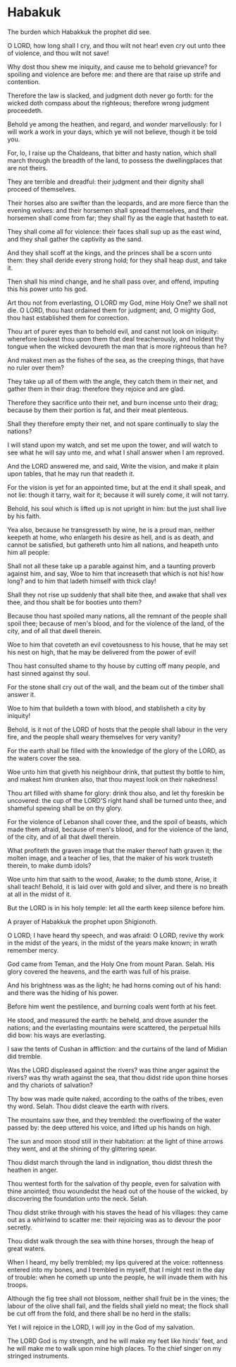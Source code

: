 # Habakuk

<p id="kjvhab-1:1">The burden which Habakkuk the prophet did see.</p>

<p id="kjvhab-1:2">O LORD, how long shall I cry, and thou wilt not hear! even cry out unto thee of violence, and thou wilt not save!</p>

<p id="kjvhab-1:3">Why dost thou shew me iniquity, and cause me to behold grievance? for spoiling and violence are before me: and there are that raise up strife and contention.</p>

<p id="kjvhab-1:4">Therefore the law is slacked, and judgment doth never go forth: for the wicked doth compass about the righteous; therefore wrong judgment proceedeth.</p>

<p id="kjvhab-1:5">Behold ye among the heathen, and regard, and wonder marvellously: for I will work a work in your days, which ye will not believe, though it be told you.</p>

<p id="kjvhab-1:6">For, lo, I raise up the Chaldeans, that bitter and hasty nation, which shall march through the breadth of the land, to possess the dwellingplaces that are not theirs.</p>

<p id="kjvhab-1:7">They are terrible and dreadful: their judgment and their dignity shall proceed of themselves.</p>

<p id="kjvhab-1:8">Their horses also are swifter than the leopards, and are more fierce than the evening wolves: and their horsemen shall spread themselves, and their horsemen shall come from far; they shall fly as the eagle that hasteth to eat.</p>

<p id="kjvhab-1:9">They shall come all for violence: their faces shall sup up as the east wind, and they shall gather the captivity as the sand.</p>

<p id="kjvhab-1:10">And they shall scoff at the kings, and the princes shall be a scorn unto them: they shall deride every strong hold; for they shall heap dust, and take it.</p>

<p id="kjvhab-1:11">Then shall his mind change, and he shall pass over, and offend, imputing this his power unto his god.</p>

<p id="kjvhab-1:12">Art thou not from everlasting, O LORD my God, mine Holy One? we shall not die. O LORD, thou hast ordained them for judgment; and, O mighty God, thou hast established them for correction.</p>

<p id="kjvhab-1:13">Thou art of purer eyes than to behold evil, and canst not look on iniquity: wherefore lookest thou upon them that deal treacherously, and holdest thy tongue when the wicked devoureth the man that is more righteous than he?</p>

<p id="kjvhab-1:14">And makest men as the fishes of the sea, as the creeping things, that have no ruler over them?</p>

<p id="kjvhab-1:15">They take up all of them with the angle, they catch them in their net, and gather them in their drag: therefore they rejoice and are glad.</p>

<p id="kjvhab-1:16">Therefore they sacrifice unto their net, and burn incense unto their drag; because by them their portion is fat, and their meat plenteous.</p>

<p id="kjvhab-1:17">Shall they therefore empty their net, and not spare continually to slay the nations?</p>

<p id="kjvhab-2:1">I will stand upon my watch, and set me upon the tower, and will watch to see what he will say unto me, and what I shall answer when I am reproved.</p>

<p id="kjvhab-2:2">And the LORD answered me, and said, Write the vision, and make it plain upon tables, that he may run that readeth it.</p>

<p id="kjvhab-2:3">For the vision is yet for an appointed time, but at the end it shall speak, and not lie: though it tarry, wait for it; because it will surely come, it will not tarry.</p>

<p id="kjvhab-2:4">Behold, his soul which is lifted up is not upright in him: but the just shall live by his faith.</p>

<p id="kjvhab-2:5">Yea also, because he transgresseth by wine, he is a proud man, neither keepeth at home, who enlargeth his desire as hell, and is as death, and cannot be satisfied, but gathereth unto him all nations, and heapeth unto him all people:</p>

<p id="kjvhab-2:6">Shall not all these take up a parable against him, and a taunting proverb against him, and say, Woe to him that increaseth that which is not his! how long? and to him that ladeth himself with thick clay!</p>

<p id="kjvhab-2:7">Shall they not rise up suddenly that shall bite thee, and awake that shall vex thee, and thou shalt be for booties unto them?</p>

<p id="kjvhab-2:8">Because thou hast spoiled many nations, all the remnant of the people shall spoil thee; because of men's blood, and for the violence of the land, of the city, and of all that dwell therein.</p>

<p id="kjvhab-2:9">Woe to him that coveteth an evil covetousness to his house, that he may set his nest on high, that he may be delivered from the power of evil!</p>

<p id="kjvhab-2:10">Thou hast consulted shame to thy house by cutting off many people, and hast sinned against thy soul.</p>

<p id="kjvhab-2:11">For the stone shall cry out of the wall, and the beam out of the timber shall answer it.</p>

<p id="kjvhab-2:12">Woe to him that buildeth a town with blood, and stablisheth a city by iniquity!</p>

<p id="kjvhab-2:13">Behold, is it not of the LORD of hosts that the people shall labour in the very fire, and the people shall weary themselves for very vanity?</p>

<p id="kjvhab-2:14">For the earth shall be filled with the knowledge of the glory of the LORD, as the waters cover the sea.</p>

<p id="kjvhab-2:15">Woe unto him that giveth his neighbour drink, that puttest thy bottle to him, and makest him drunken also, that thou mayest look on their nakedness!</p>

<p id="kjvhab-2:16">Thou art filled with shame for glory: drink thou also, and let thy foreskin be uncovered: the cup of the LORD'S right hand shall be turned unto thee, and shameful spewing shall be on thy glory.</p>

<p id="kjvhab-2:17">For the violence of Lebanon shall cover thee, and the spoil of beasts, which made them afraid, because of men's blood, and for the violence of the land, of the city, and of all that dwell therein.</p>

<p id="kjvhab-2:18">What profiteth the graven image that the maker thereof hath graven it; the molten image, and a teacher of lies, that the maker of his work trusteth therein, to make dumb idols?</p>

<p id="kjvhab-2:19">Woe unto him that saith to the wood, Awake; to the dumb stone, Arise, it shall teach! Behold, it is laid over with gold and silver, and there is no breath at all in the midst of it.</p>

<p id="kjvhab-2:20">But the LORD is in his holy temple: let all the earth keep silence before him.</p>

<p id="kjvhab-3:1">A prayer of Habakkuk the prophet upon Shigionoth.</p>

<p id="kjvhab-3:2">O LORD, I have heard thy speech, and was afraid: O LORD, revive thy work in the midst of the years, in the midst of the years make known; in wrath remember mercy.</p>

<p id="kjvhab-3:3">God came from Teman, and the Holy One from mount Paran. Selah. His glory covered the heavens, and the earth was full of his praise.</p>

<p id="kjvhab-3:4">And his brightness was as the light; he had horns coming out of his hand: and there was the hiding of his power.</p>

<p id="kjvhab-3:5">Before him went the pestilence, and burning coals went forth at his feet.</p>

<p id="kjvhab-3:6">He stood, and measured the earth: he beheld, and drove asunder the nations; and the everlasting mountains were scattered, the perpetual hills did bow: his ways are everlasting.</p>

<p id="kjvhab-3:7">I saw the tents of Cushan in affliction: and the curtains of the land of Midian did tremble.</p>

<p id="kjvhab-3:8">Was the LORD displeased against the rivers? was thine anger against the rivers? was thy wrath against the sea, that thou didst ride upon thine horses and thy chariots of salvation?</p>

<p id="kjvhab-3:9">Thy bow was made quite naked, according to the oaths of the tribes, even thy word. Selah. Thou didst cleave the earth with rivers.</p>

<p id="kjvhab-3:10">The mountains saw thee, and they trembled: the overflowing of the water passed by: the deep uttered his voice, and lifted up his hands on high.</p>

<p id="kjvhab-3:11">The sun and moon stood still in their habitation: at the light of thine arrows they went, and at the shining of thy glittering spear.</p>

<p id="kjvhab-3:12">Thou didst march through the land in indignation, thou didst thresh the heathen in anger.</p>

<p id="kjvhab-3:13">Thou wentest forth for the salvation of thy people, even for salvation with thine anointed; thou woundedst the head out of the house of the wicked, by discovering the foundation unto the neck. Selah.</p>

<p id="kjvhab-3:14">Thou didst strike through with his staves the head of his villages: they came out as a whirlwind to scatter me: their rejoicing was as to devour the poor secretly.</p>

<p id="kjvhab-3:15">Thou didst walk through the sea with thine horses, through the heap of great waters.</p>

<p id="kjvhab-3:16">When I heard, my belly trembled; my lips quivered at the voice: rottenness entered into my bones, and I trembled in myself, that I might rest in the day of trouble: when he cometh up unto the people, he will invade them with his troops.</p>

<p id="kjvhab-3:17">Although the fig tree shall not blossom, neither shall fruit be in the vines; the labour of the olive shall fail, and the fields shall yield no meat; the flock shall be cut off from the fold, and there shall be no herd in the stalls:</p>

<p id="kjvhab-3:18">Yet I will rejoice in the LORD, I will joy in the God of my salvation.</p>

<p id="kjvhab-3:19">The LORD God is my strength, and he will make my feet like hinds' feet, and he will make me to walk upon mine high places. To the chief singer on my stringed instruments.</p>

